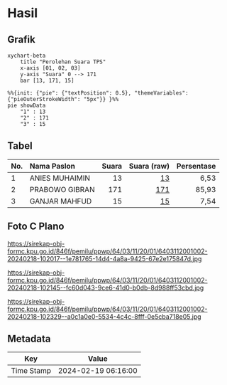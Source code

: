 # Hasil

## Grafik

```mermaid
xychart-beta
    title "Perolehan Suara TPS"
    x-axis [01, 02, 03]
    y-axis "Suara" 0 --> 171
    bar [13, 171, 15]
```

```mermaid
%%{init: {"pie": {"textPosition": 0.5}, "themeVariables": {"pieOuterStrokeWidth": "5px"}} }%%
pie showData
    "1" : 13
    "2" : 171
    "3" : 15
```

## Tabel

| No. | Nama Paslon    | Suara | Suara (raw) | Persentase |
|:--- |:-------------- | -----:| -----------:| ----------:|
| 1   | ANIES MUHAIMIN | 13    | [13][p-1]   | 6,53       |
| 2   | PRABOWO GIBRAN | 171   | [171][p-2]  | 85,93      |
| 3   | GANJAR MAHFUD  | 15    | [15][p-3]   | 7,54       |


[p-1]: https://github.com/gigit-pemilu/pemilu-2024-64-kalimantan-timur/blob/main/pilpres/hitung-suara/sub/64-kalimantan-timur/sub/03-berau/sub/11-maratua/sub/2001-bohe-silian/sub/002-tps/sub/paslon-1.txt
[p-2]: https://github.com/gigit-pemilu/pemilu-2024-64-kalimantan-timur/blob/main/pilpres/hitung-suara/sub/64-kalimantan-timur/sub/03-berau/sub/11-maratua/sub/2001-bohe-silian/sub/002-tps/sub/paslon-2.txt
[p-3]: https://github.com/gigit-pemilu/pemilu-2024-64-kalimantan-timur/blob/main/pilpres/hitung-suara/sub/64-kalimantan-timur/sub/03-berau/sub/11-maratua/sub/2001-bohe-silian/sub/002-tps/sub/paslon-3.txt

## Foto C Plano

https://sirekap-obj-formc.kpu.go.id/846f/pemilu/ppwp/64/03/11/20/01/6403112001002-20240218-102017--1e781765-14d4-4a8a-9425-67e2e175847d.jpg

https://sirekap-obj-formc.kpu.go.id/846f/pemilu/ppwp/64/03/11/20/01/6403112001002-20240218-102145--fc60d043-9ce6-41d0-b0db-8d988ff53cbd.jpg

https://sirekap-obj-formc.kpu.go.id/846f/pemilu/ppwp/64/03/11/20/01/6403112001002-20240218-102329--a0c1a0e0-5534-4c4c-8fff-0e5cba718e05.jpg


## Metadata

| Key        | Value               |
| ---------- | ------------------- |
| Time Stamp | 2024-02-19 06:16:00 |



